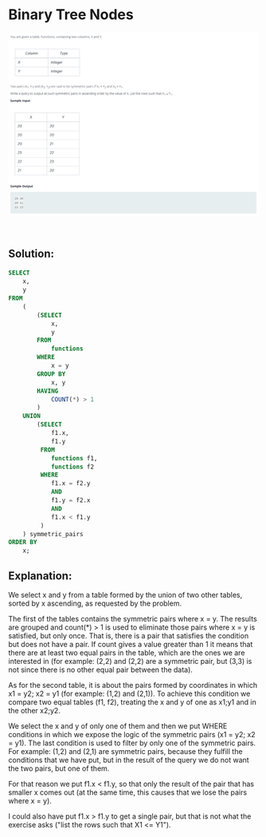 # Binary Tree Nodes

<div id="header" align="center">
  <img src="https://github.com/MartaCasdelg/SQL-HackerRank-Solutions/blob/main/2.%20Intermediate/Images/symmetric_pairs.png" />
</div>

&nbsp;

## Solution:

```sql
SELECT
    x,
    y
FROM
    (
        (SELECT
            x,
            y
        FROM
            functions
        WHERE
            x = y
        GROUP BY
            x, y
        HAVING
            COUNT(*) > 1
        )
    UNION
        (SELECT
            f1.x,
            f1.y
         FROM
            functions f1, 
            functions f2
         WHERE
            f1.x = f2.y
            AND 
            f1.y = f2.x
            AND
            f1.x < f1.y
         )
    ) symmetric_pairs
ORDER BY
    x;
```

## Explanation:

We select x and y from a table formed by the union of two other tables, sorted by x ascending, as requested by the problem. 

The first of the tables contains the symmetric pairs where x = y.  The results are grouped and count(*) > 1 is used to eliminate those 
pairs where x = y is satisfied, but only once. That is, there is a pair that satisfies the condition but does not have a pair. If count 
gives a value greater than 1 it means that there are at least two equal pairs in the table, which are the ones we are interested in (for 
example: (2,2) and (2,2) are a symmetric pair, but (3,3) is not since there is no other equal pair between the data).

As for the second table, it is about the pairs formed by coordinates in which x1 = y2; x2 = y1 (for example: (1,2) and (2,1)). To achieve 
this condition we compare two equal tables (f1, f2), treating the x and y of one as x1;y1 and in the other x2;y2. 

We select the x and y of only one of them and then we put WHERE conditions in which we expose the logic of the symmetric pairs 
(x1 = y2; x2 = y1). The last condition is used to filter by only one of the symmetric pairs. For example: (1,2) and (2,1) are 
symmetric pairs, because they fulfill the conditions that we have put, but in the result of the query we do not want the two pairs, 
but one of them. 

For that reason we put f1.x < f1.y, so that only the result of the pair that has smaller x comes out (at the same time, this causes that
we lose the pairs where x = y).

I could also have put f1.x > f1.y to get a single pair, but that is not what the exercise asks ("list the rows such that X1 <= Y1").
